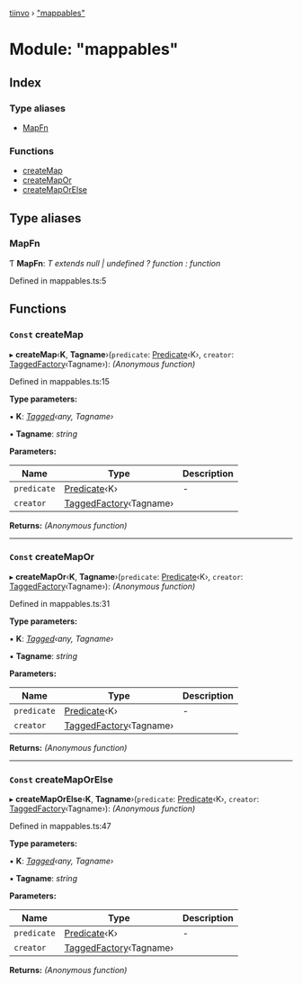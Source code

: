 [tiinvo](../README.md) › ["mappables"](_mappables_.md)

# Module: "mappables"

## Index

### Type aliases

* [MapFn](_mappables_.md#mapfn)

### Functions

* [createMap](_mappables_.md#const-createmap)
* [createMapOr](_mappables_.md#const-createmapor)
* [createMapOrElse](_mappables_.md#const-createmaporelse)

## Type aliases

###  MapFn

Ƭ **MapFn**: *T extends null | undefined ? function : function*

Defined in mappables.ts:5

## Functions

### `Const` createMap

▸ **createMap**‹**K**, **Tagname**›(`predicate`: [Predicate](_predicate_.md#predicate)‹K›, `creator`: [TaggedFactory](_tagged_type_.md#taggedfactory)‹Tagname›): *(Anonymous function)*

Defined in mappables.ts:15

**Type parameters:**

▪ **K**: *[Tagged](_tagged_type_.md#tagged)‹any, Tagname›*

▪ **Tagname**: *string*

**Parameters:**

Name | Type | Description |
------ | ------ | ------ |
`predicate` | [Predicate](_predicate_.md#predicate)‹K› | - |
`creator` | [TaggedFactory](_tagged_type_.md#taggedfactory)‹Tagname› |   |

**Returns:** *(Anonymous function)*

___

### `Const` createMapOr

▸ **createMapOr**‹**K**, **Tagname**›(`predicate`: [Predicate](_predicate_.md#predicate)‹K›, `creator`: [TaggedFactory](_tagged_type_.md#taggedfactory)‹Tagname›): *(Anonymous function)*

Defined in mappables.ts:31

**Type parameters:**

▪ **K**: *[Tagged](_tagged_type_.md#tagged)‹any, Tagname›*

▪ **Tagname**: *string*

**Parameters:**

Name | Type | Description |
------ | ------ | ------ |
`predicate` | [Predicate](_predicate_.md#predicate)‹K› | - |
`creator` | [TaggedFactory](_tagged_type_.md#taggedfactory)‹Tagname› |   |

**Returns:** *(Anonymous function)*

___

### `Const` createMapOrElse

▸ **createMapOrElse**‹**K**, **Tagname**›(`predicate`: [Predicate](_predicate_.md#predicate)‹K›, `creator`: [TaggedFactory](_tagged_type_.md#taggedfactory)‹Tagname›): *(Anonymous function)*

Defined in mappables.ts:47

**Type parameters:**

▪ **K**: *[Tagged](_tagged_type_.md#tagged)‹any, Tagname›*

▪ **Tagname**: *string*

**Parameters:**

Name | Type | Description |
------ | ------ | ------ |
`predicate` | [Predicate](_predicate_.md#predicate)‹K› | - |
`creator` | [TaggedFactory](_tagged_type_.md#taggedfactory)‹Tagname› |   |

**Returns:** *(Anonymous function)*
